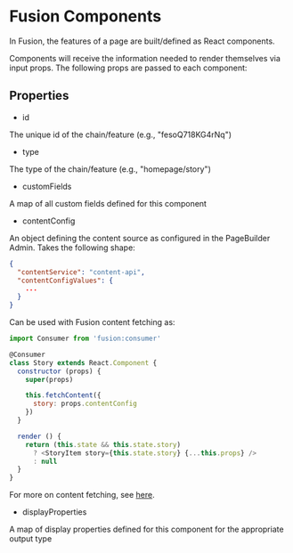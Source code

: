 # Fusion Components

In Fusion, the features of a page are built/defined as React components.

Components will receive the information needed to render themselves via input props. The following props are passed to each component:

## Properties

-   id

The unique id of the chain/feature (e.g., "fesoQ718KG4rNq")

-   type

The type of the chain/feature (e.g., "homepage/story")

-   customFields

A map of all custom fields defined for this component

-   contentConfig

An object defining the content source as configured in the PageBuilder Admin. Takes the following shape:

```json
{
  "contentService": "content-api",
  "contentConfigValues": {
    ...
  }
}
```

Can be used with Fusion content fetching as:

```js
import Consumer from 'fusion:consumer'

@Consumer
class Story extends React.Component {
  constructor (props) {
    super(props)

    this.fetchContent({
      story: props.contentConfig
    })
  }

  render () {
    return (this.state && this.state.story)
      ? <StoryItem story={this.state.story} {...this.props} />
      : null
  }
}
```

For more on content fetching, see [here](./consumer.md).

- displayProperties

A map of display properties defined for this component for the appropriate output type
